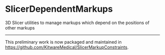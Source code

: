 # SlicerDependentMarkups
3D Slicer utilities to manage markups which depend on the positions of other markups

---

This preliminary work is now packaged and maintained in https://github.com/KitwareMedical/SlicerMarkupConstraints.

